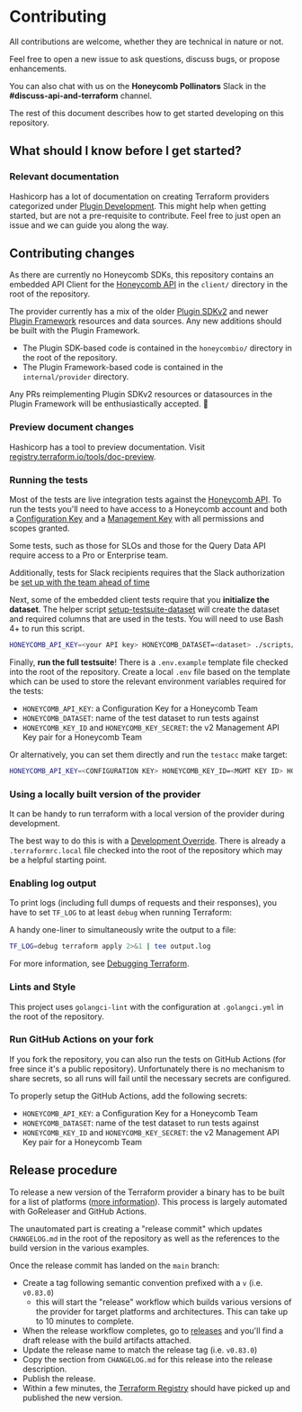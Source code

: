 # Contributing

All contributions are welcome, whether they are technical in nature or not.

Feel free to open a new issue to ask questions, discuss bugs, or propose enhancements.

You can also chat with us on the **Honeycomb Pollinators** Slack in the **#discuss-api-and-terraform** channel.

The rest of this document describes how to get started developing on this repository.

## What should I know before I get started?

### Relevant documentation

Hashicorp has a lot of documentation on creating Terraform providers categorized under [Plugin Development](https://developer.hashicorp.com/terraform/plugin).
This might help when getting started, but are not a pre-requisite to contribute.
Feel free to just open an issue and we can guide you along the way.

## Contributing changes

As there are currently no Honeycomb SDKs, this repository contains an embedded API Client for the [Honeycomb API](https://docs.honeycomb.io/api)
in the `client/` directory in the root of the repository.

The provider currently has a mix of the older [Plugin SDKv2](https://developer.hashicorp.com/terraform/plugin/sdkv2)
and newer [Plugin Framework](https://developer.hashicorp.com/terraform/plugin/framework) resources and data sources.
Any new additions should be built with the Plugin Framework.

 * The Plugin SDK-based code is contained in the `honeycombio/` directory in the root of the repository.
 * The Plugin Framework-based code is contained in the `internal/provider` directory.

Any PRs reimplementing Plugin SDKv2 resources or datasources in the Plugin Framework will be enthusiastically accepted. 🙏

### Preview document changes

Hashicorp has a tool to preview documentation.
Visit [registry.terraform.io/tools/doc-preview](https://registry.terraform.io/tools/doc-preview).

### Running the tests

Most of the tests are live integration tests against the [Honeycomb API](https://docs.honeycomb.io/api).
To run the tests you'll need to have access to a Honeycomb account and both a [Configuration Key](https://docs.honeycomb.io/get-started/best-practices/api-keys/#configuration-keys)
and a [Management Key](https://docs.honeycomb.io/get-started/best-practices/api-keys/#management-keys) with all permissions and scopes granted.

Some tests, such as those for SLOs and those for the Query Data API require access to a Pro or Enterprise team.

Additionally, tests for Slack recipients requires that the Slack authorization be [set up with the team ahead of time](https://docs.honeycomb.io/working-with-your-data/triggers/#slack)

Next, some of the embedded client tests require that you **initialize the dataset**.
The helper script [setup-testsuite-dataset](scripts/setup-testsuite-dataset) will create the dataset and required columns that are used in the tests. 
You will need to use Bash 4+ to run this script.

```sh
HONEYCOMB_API_KEY=<your API key> HONEYCOMB_DATASET=<dataset> ./scripts/setup-testsuite-dataset
```

Finally, **run the full testsuite**!
There is a `.env.example` template file checked into the root of the repository. Create a local `.env` file based on the template which can be used to store the relevant environment variables required for the tests:

- `HONEYCOMB_API_KEY`: a Configuration Key for a Honeycomb Team
- `HONEYCOMB_DATASET`: name of the test dataset to run tests against
- `HONEYCOMB_KEY_ID` and `HONEYCOMB_KEY_SECRET`: the v2 Management API Key pair for a Honeycomb Team

Or alternatively, you can set them directly and run the `testacc` make target:

```sh
HONEYCOMB_API_KEY=<CONFIGURATION KEY> HONEYCOMB_KEY_ID=<MGMT KEY ID> HONEYCOMB_KEY_SECRET=<MGMT KEY SECRET> HONEYCOMB_DATASET=<dataset> make testacc
```

### Using a locally built version of the provider

It can be handy to run terraform with a local version of the provider during development.

The best way to do this is with a [Development Override](https://developer.hashicorp.com/terraform/cli/config/config-file#development-overrides-for-provider-developers).
There is already a `.terraformrc.local` file checked into the root of the repository which may be a helpful starting point.

### Enabling log output

To print logs (including full dumps of requests and their responses), you have to set `TF_LOG` to at least `debug` when running Terraform:

A handy one-liner to simultaneously write the output to a file:

```sh
TF_LOG=debug terraform apply 2>&1 | tee output.log
```

For more information, see [Debugging Terraform](https://developer.hashicorp.com/terraform/internals/debugging).

### Lints and Style

This project uses `golangci-lint` with the configuration at `.golangci.yml` in the root of the repository.

### Run GitHub Actions on your fork

If you fork the repository, you can also run the tests on GitHub Actions (for free since it's a public repository). Unfortunately there is no mechanism to share secrets, so all runs will fail until the necessary secrets are configured.

To properly setup the GitHub Actions, add the following secrets:

- `HONEYCOMB_API_KEY`: a Configuration Key for a Honeycomb Team
- `HONEYCOMB_DATASET`: name of the test dataset to run tests against
- `HONEYCOMB_KEY_ID` and `HONEYCOMB_KEY_SECRET`: the v2 Management API Key pair for a Honeycomb Team

## Release procedure

To release a new version of the Terraform provider a binary has to be built for a list of platforms ([more information](https://developer.hashicorp.com/terraform/registry/providers/publishing#creating-a-github-release)).
This process is largely automated with GoReleaser and GitHub Actions.

The unautomated part is creating a "release commit" which updates `CHANGELOG.md` in the root of the repository as well as the references to the build version in the various examples.

Once the release commit has landed on the `main` branch:

- Create a tag following semantic convention prefixed with a `v` (i.e. `v0.83.0`)
  - this will start the "release" workflow which builds various versions of the provider for target platforms and architectures.
    This can take up to 10 minutes to complete.
- When the release workflow completes, go to [releases](https://github.com/honeycombio/terraform-provider-honeycombio/releases/) and you'll find a draft release with the build artifacts attached.
- Update the release name to match the release tag (i.e. `v0.83.0`)
- Copy the section from `CHANGELOG.md` for this release into the release description.
- Publish the release.
- Within a few minutes, the [Terraform Registry](https://registry.terraform.io/providers/honeycombio/honeycombio/latest) should have picked up and published the new version.
